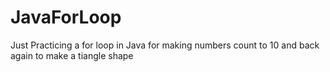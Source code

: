 # JavaForLoop
Just Practicing a for loop in Java for making numbers count to 10 and back again to make a tiangle shape
